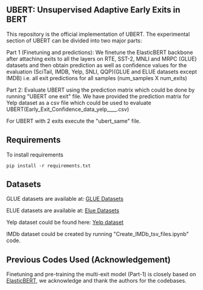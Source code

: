 ## UBERT: Unsupervised Adaptive Early Exits in BERT

This repository is the official implementation of UBERT.
The experimental section of UBERT can be divided into two major parts:

Part 1 (Finetuning and predictions): We finetune the ElasticBERT backbone after attaching exits to all the layers on RTE, SST-2, MNLI and MRPC (GLUE) datasets and then obtain prediction as well as confidence values for the evaluation (SciTail, IMDB, Yelp, SNLI, QQP)(GLUE and ELUE datasets except IMDB)  i.e. all exit predictions for all samples (num_samples X num_exits)

Part 2: Evaluate UBERT using the prediction matrix which could be done by running "UBERT one exit" file. We have provided the prediction matrix for Yelp dataset as a csv file which could be used to evaluate UBERT(Early_Exit_Confidence_data_yelp____.csv)

For UBERT with 2 exits execute the "ubert_same" file.

## Requirements
To install requirements 
```setup
pip install -r requirements.txt
```

## Datasets

GLUE datasets are available at: [GLUE Datasets](https://gluebenchmark.com/tasks)

ELUE datasets are available at: [Elue Datasets](http://eluebenchmark.fastnlp.top/#/landing)

Yelp dataset could be found here: [Yelp dataset](https://web.archive.org/web/20220401065200/https://s3.amazonaws.com/fast-ai-nlp/yelp_review_polarity_csv.tgz)

IMDb dataset could be created by running "Create_IMDb_tsv_files.ipynb" code.

## Previous Codes Used (Acknowledgement)
Finetuning and pre-training the multi-exit model (Part-1) is closely based on [ElasticBERT](https://github.com/fastnlp/ElasticBERT), we acknowledge and thank the authors for the codebases. 
